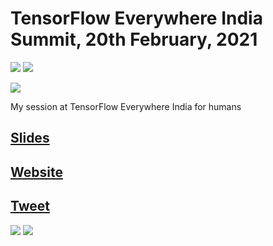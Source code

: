 # TensorFlow Everywhere India Summit, 20th February, 2021
[![](https://img.shields.io/github/license/sourcerer-io/hall-of-fame.svg?colorB=ff0000)](https://github.com/akshaybahadur21/Emojinator/blob/master/LICENSE.md)  [![](https://img.shields.io/badge/Akshay-Bahadur-brightgreen.svg?colorB=ff0000)](https://akshaybahadur.com)

[<img src = "https://tfeverywhere.web.app/logo.png">](https://tfeverywhere.web.app/)

My session at TensorFlow Everywhere India for humans 


## [Slides](https://docs.google.com/presentation/d/1T4KN-r7QiRX4vQBbvKuR8s_2Kvk3e41IBAxW6IwEb-E/edit?usp=sharing&resourcekey=0-oac6FnZpIo45-W_vfDjnBw)
## [Website](https://tfeverywhere.web.app/)
## [Tweet](https://twitter.com/TFUGIndia/status/1360939320392081410)
<img src = "https://github.com/akshaybahadur21/TF-Everywhere-2021/blob/main/tf-every.jpg">
<img src = "https://github.com/akshaybahadur21/TF-Everywhere-2021/blob/main/tf-every2.jpg">
